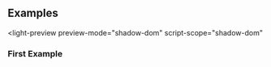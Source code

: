---
---

<role-tab-list hidden></role-tab-list>
<role-tab hidden></role-tab>
<role-tab-panel hidden></role-tab-panel>

## Examples

<light-preview
  preview-mode="shadow-dom"
  script-scope="shadow-dom"
>
  <script type="text/plain" slot="code">
    <role-tab-list>
      <role-tab slot="tab">Tab 1</role-tab>
      <role-tab slot="tab">Tab 2</role-tab>
      <role-tab slot="tab">Tab 3</role-tab>

      <role-tab-panel slot="tab-panel">Content for Tab 1</role-tab-panel>
      <role-tab-panel slot="tab-panel">Content for Tab 2</role-tab-panel>
      <role-tab-panel slot="tab-panel">Content for Tab 3</role-tab-panel>
    </role-tab-list>
  </script>
</light-preview>

### First Example

